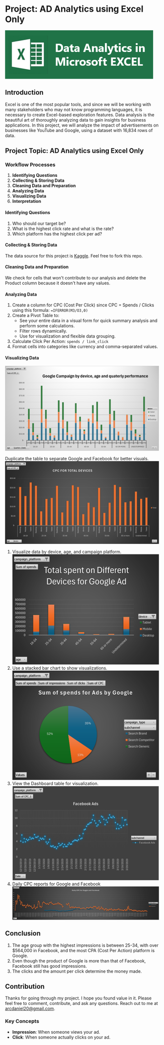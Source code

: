 # Project: AD Analytics using Excel Only
![Alt Text](analytics-in-excel.png)

## Introduction
Excel is one of the most popular tools, and since we will be working with many stakeholders who may not know programming languages, it is necessary to create Excel-based exploration features. Data analysis is the beautiful art of thoroughly analyzing data to gain insights for business applications. In this project, we will analyze the impact of advertisements on businesses like YouTube and Google, using a dataset with 16,834 rows of data.

## Project Topic: AD Analytics using Excel Only

### Workflow Processes

1. **Identifying Questions**
2. **Collecting & Storing Data**
3. **Cleaning Data and Preparation**
4. **Analyzing Data**
5. **Visualizing Data**
6. **Interpretation**

#### Identifying Questions

1. Who should our target be?
2. What is the highest click rate and what is the rate?
3. Which platform has the highest click per ad?

#### Collecting & Storing Data

The data source for this project is [Kaggle](https://www.kaggle.com/datasets/avinashlalith/merkle-sokrati-advertising-campaign/data). Feel free to fork this repo.

#### Cleaning Data and Preparation

We check for cells that won't contribute to our analysis and delete the Product column because it doesn't have any values.

#### Analyzing Data

1. Create a column for CPC (Cost Per Click) since CPC = Spends / Clicks using this formula: `=IFERROR(M3/O3,0)`
2. Create a Pivot Table to:
    - See your entire data in a visual form for quick summary analysis and perform some calculations.
    - Filter rows dynamically.
    - Use for visualization and flexible data grouping.
3. Calculate Click Per Action: `spends / link_click`
4. Format cells into categories like currency and comma-separated values.

#### Visualizing Data
![Alt Text](Picture1.png)

Duplicate the table to separate Google and Facebook for better visuals.
![Alt Text](Picture2.png)
1. Visualize data by device, age, and campaign platform.
![Alt Text](Picture3.png)
2. Use a stacked bar chart to show visualizations.
![Alt Text](Picture4.png)
3. View the Dashboard table for visualization.
![Alt Text](Picture5.png)
4. Daily CPC reports for Google and Facebook
![Alt Text](Picture7.png)
## Conclusion

1. The age group with the highest impressions is between 25-34, with over $564,000 in Facebook, and the most CPA (Cost Per Action) platform is Google.
2. Even though the product of Google is more than that of Facebook, Facebook still has good impressions.
3. The clicks and the amount per click determine the money made.

## Contribution

Thanks for going through my project. I hope you found value in it. Please feel free to comment, contribute, and ask any questions. Reach out to me at [arcdaniel20@gmail.com](mailto:arcdaniel20@gmail.com).

### Key Concepts

- **Impression**: When someone views your ad.
- **Click**: When someone actually clicks on your ad.
